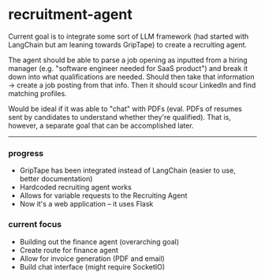 # recruitment-agent
Current goal is to integrate some sort of LLM framework (had started with LangChain but am leaning towards GripTape) to create a recruiting agent. 

The agent should be able to parse a job opening as inputted from a hiring manager (e.g. "software engineer needed for SaaS product") and break it down into what qualifications are needed. Should then take that information -> create a job posting from that info. Then it should scour LinkedIn and find matching profiles. 

Would be ideal if it was able to "chat" with PDFs (eval. PDFs of resumes sent by candidates to understand whether they're qualified). That is, however, a separate goal that can be accomplished later. 


---- 
### progress
* GripTape has been integrated instead of LangChain (easier to use, better documentation)
* Hardcoded recruiting agent works
* Allows for variable requests to the Recruiting Agent
* Now it's a web application – it uses Flask

### current focus
* Building out the finance agent (overarching goal)
* Create route for finance agent
* Allow for invoice generation (PDF and email)
* Build chat interface (might require SocketIO)
